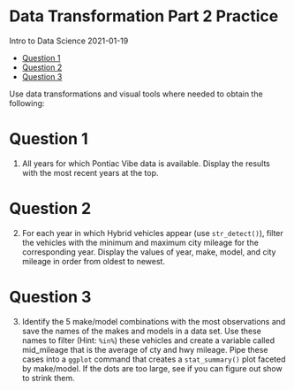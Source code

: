 Data Transformation Part 2 Practice
================
Intro to Data Science
2021-01-19

  - [Question 1](#question-1)
  - [Question 2](#question-2)
  - [Question 3](#question-3)

Use data transformations and visual tools where needed to obtain the
following:

# Question 1

1.  All years for which Pontiac Vibe data is available. Display the
    results with the most recent years at the top.

# Question 2

2.  For each year in which Hybrid vehicles appear (use `str_detect()`),
    filter the vehicles with the minimum and maximum city mileage for
    the corresponding year. Display the values of year, make, model, and
    city mileage in order from oldest to newest.

# Question 3

3.  Identify the 5 make/model combinations with the most observations
    and save the names of the makes and models in a data set. Use these
    names to filter (Hint: `%in%`) these vehicles and create a variable
    called mid\_mileage that is the average of cty and hwy mileage. Pipe
    these cases into a `ggplot` command that creates a `stat_summary()`
    plot faceted by make/model. If the dots are too large, see if you
    can figure out show to strink them.
